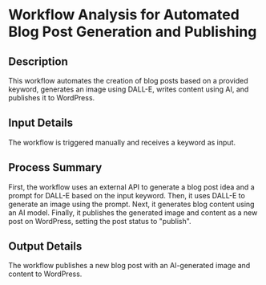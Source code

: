 # Workflow Analysis for Automated Blog Post Generation and Publishing

## Description
This workflow automates the creation of blog posts based on a provided keyword, generates an image using DALL-E, writes content using AI, and publishes it to WordPress.

## Input Details
The workflow is triggered manually and receives a keyword as input.

## Process Summary
First, the workflow uses an external API to generate a blog post idea and a prompt for DALL-E based on the input keyword. Then, it uses DALL-E to generate an image using the prompt. Next, it generates blog content using an AI model. Finally, it publishes the generated image and content as a new post on WordPress, setting the post status to "publish".

## Output Details
The workflow publishes a new blog post with an AI-generated image and content to WordPress.
